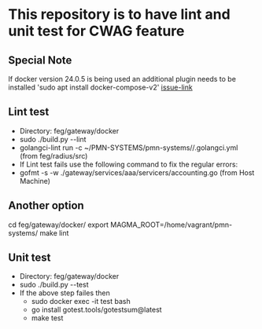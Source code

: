 # This repository is to have lint and unit test for CWAG feature

## Special Note
If docker version 24.0.5 is being used an additional plugin needs to be installed 'sudo apt install docker-compose-v2'
[issue-link](https://askubuntu.com/questions/1488582/docker-24-0-5-on-ubuntu-22-04-using-ubuntu-repositories-not-docker-official-pp)

## Lint test
- Directory: feg/gateway/docker
- sudo ./build.py --lint
- golangci-lint run -c  ~/PMN-SYSTEMS/pmn-systems//.golangci.yml (from feg/radius/src)
- If Lint test fails use the following command to fix the regular errors:
-   gofmt -s -w  ./gateway/services/aaa/servicers/accounting.go (from Host Machine)

## Another option
cd feg/gateway/docker/
export MAGMA_ROOT=/home/vagrant/pmn-systems/
make lint

## Unit test
- Directory: feg/gateway/docker
- sudo ./build.py --test
- If the above step failes then
   * sudo docker exec -it test bash
   * go install gotest.tools/gotestsum@latest
   * make test
